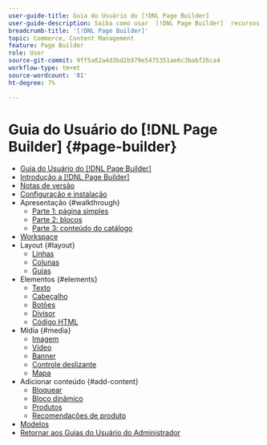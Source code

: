 ```yaml
---
user-guide-title: Guia do Usuário do [!DNL Page Builder]
user-guide-description: Saiba como usar  [!DNL Page Builder]  recursos para criar páginas ricas em conteúdo com layouts personalizados que aprimoram sua narrativa visual, impulsionam a participação e a fidelidade do cliente.
breadcrumb-title: '[!DNL Page Builder]'
topic: Commerce, Content Management
feature: Page Builder
role: User
source-git-commit: 9ff5a82a4d3bd2b979e5475351ae6c3babf26ca4
workflow-type: tm+mt
source-wordcount: '81'
ht-degree: 7%

---
```



# Guia do Usuário do [!DNL Page Builder] {#page-builder}

- [Guia do Usuário do [!DNL Page Builder]](guide-overview.md)
- [Introdução a  [!DNL Page Builder]](introduction.md)
- [Notas de versão](release-notes.md)
- [Configuração e instalação](setup.md)
- Apresentação {#walkthrough}
   - [Parte 1: página simples](1-simple-page.md)
   - [Parte 2: blocos](2-blocks.md)
   - [Parte 3: conteúdo do catálogo](3-catalog-content.md)
- [Workspace](workspace.md)
- Layout {#layout}
   - [Linhas](row.md)
   - [Colunas](column.md)
   - [Guias](tabs.md)
- Elementos {#elements}
   - [Texto](text.md)
   - [Cabeçalho](heading.md)
   - [Botões](buttons.md)
   - [Divisor](divider.md)
   - [Código HTML](html-code.md)
- Mídia {#media}
   - [Imagem](image.md)
   - [Vídeo](video.md)
   - [Banner](banner.md)
   - [Controle deslizante](slider.md)
   - [Mapa](map.md)
- Adicionar conteúdo {#add-content}
   - [Bloquear](block.md)
   - [Bloco dinâmico](dynamic-block.md)
   - [Produtos](products.md)
   - [Recomendações de produto](recommendations.md)
- [Modelos](templates.md)
- [Retornar aos Guias do Usuário do Administrador](https://experienceleague.adobe.com/pt-br/docs/commerce-admin/user-guides/home)

